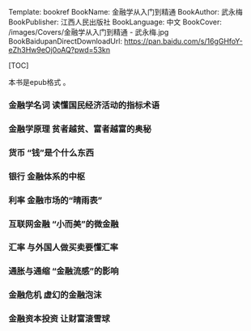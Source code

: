 Template: bookref
BookName: 金融学从入门到精通
BookAuthor: 武永梅
BookPublisher: 江西人民出版社
BookLanguage: 中文
BookCover: /images/Covers/金融学从入门到精通 - 武永梅.jpg
BookBaidupanDirectDownloadUrl: https://pan.baidu.com/s/16gGHfoY-eZh3Hw9eOj0oAQ?pwd=53kn 



[TOC]

本书是epub格式 。


### 金融学名词 读懂国民经济活动的指标术语
### 金融学原理 贫者越贫、富者越富的奥秘
### 货币 “钱”是个什么东西
### 银行 金融体系的中枢
### 利率 金融市场的“晴雨表”
### 互联网金融 “小而美”的微金融
### 汇率 与外国人做买卖要懂汇率
### 通胀与通缩 “金融流感”的影响
### 金融危机 虚幻的金融泡沫
### 金融资本投资 让财富滚雪球